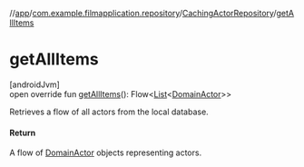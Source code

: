 //[app](../../../index.md)/[com.example.filmapplication.repository](../index.md)/[CachingActorRepository](index.md)/[getAllItems](get-all-items.md)

# getAllItems

[androidJvm]\
open override fun [getAllItems](get-all-items.md)(): Flow&lt;[List](https://kotlinlang.org/api/latest/jvm/stdlib/kotlin.collections/-list/index.html)&lt;[DomainActor](../../com.example.filmapplication.domain/-domain-actor/index.md)&gt;&gt;

Retrieves a flow of all actors from the local database.

#### Return

A flow of [DomainActor](../../com.example.filmapplication.domain/-domain-actor/index.md) objects representing actors.
